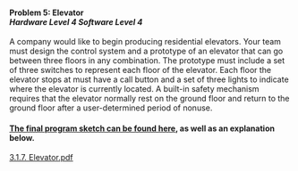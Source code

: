 <h4>Problem 5: Elevator <br><i>Hardware Level 4 Software Level 4</i><br></h4>
A company would like to begin producing residential elevators. Your team must design the control system and a prototype of an elevator that can go between three floors in any combination. The prototype must include a set of three switches to represent each floor of the elevator. Each floor the elevator stops at must have a call button and a set of three lights to indicate where the elevator is currently located. A built-in safety mechanism requires that the elevator normally rest on the ground floor and return to the ground floor after a user-determined period of nonuse.<br>
<h4><a href="https://github.com/rcyaon/PLTW-Elevator/blob/main/A3_1_7.c">The final program sketch can be found here</a>, as well as an explanation below.</h4>

[3.1.7. Elevator.pdf](https://github.com/rcyaon/PLTWElevator/files/8342457/3.1.7.Elevator.pdf)
